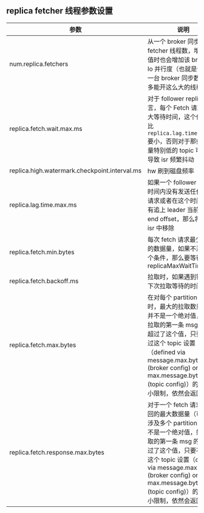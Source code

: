 ## replica fetcher 线程参数设置

| 参数                                          | 说明                                                         | 默认值  |
| --------------------------------------------- | ------------------------------------------------------------ | ------- |
| num.replica.fetchers                          | 从一个 broker 同步数据的 fetcher 线程数，增加这个值时也会增加该 broker 的 Io 并行度（也就是说：从一台 broker 同步数据，最多能开这么大的线程数） | 1       |
| replica.fetch.wait.max.ms                     | 对于 follower replica 而言，每个 Fetch 请求的最大等待时间，这个值应该比 `replica.lag.time.max.ms` 要小，否则对于那些吞吐量特别低的 topic 可能会导致 isr 频繁抖动 | 500     |
| replica.high.watermark.checkpoint.interval.ms | hw 刷到磁盘频率                                              | 500     |
| replica.lag.time.max.ms                       | 如果一个 follower 在这个时间内没有发送任何 fetch 请求或者在这个时间内没有追上 leader 当前的 log end offset，那么将会从 isr 中移除 | 10000   |
| replica.fetch.min.bytes                       | 每次 fetch 请求最少拉取的数据量，如果不满足这个条件，那么要等待 replicaMaxWaitTimeMs | 1       |
| replica.fetch.backoff.ms                      | 拉取时，如果遇到错误，下次拉取等待的时间                     | 1000    |
| replica.fetch.max.bytes                       | 在对每个 partition 拉取时，最大的拉取数量，这并不是一个绝对值，如果拉取的第一条 msg 的大小超过了这个值，只要不超过这个 topic 设置（defined via message.max.bytes (broker config) or max.message.bytes (topic config)）的单条大小限制，依然会返回。 | 1048576 |
| replica.fetch.response.max.bytes              | 对于一个 fetch 请求，返回的最大数据量（可能会涉及多个 partition），这并不是一个绝对值，如果拉取的第一条 msg 的大小超过了这个值，只要不超过这个 topic 设置（defined via message.max.bytes (broker config) or max.message.bytes (topic config)）的单条大小限制，依然会返回。 | 10MB    |